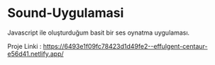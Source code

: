 # Sound-Uygulamasi
 Javascript ile oluşturduğum basit bir ses oynatma uygulaması.

Proje Linki : https://6493e1f09fc78423d1d49fe2--effulgent-centaur-e56d41.netlify.app/